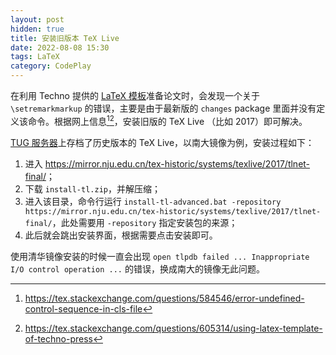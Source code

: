 ```yaml
---
layout: post
hidden: true
title: 安装旧版本 TeX Live
date: 2022-08-08 15:30
tags: LaTeX
category: CodePlay
---
```


在利用 Techno 提供的 [LaTeX 模板](http://www.techno-press.org/papers/)准备论文时，会发现一个关于 `\setremarkmarkup` 的错误，主要是由于最新版的 `changes` package 里面并没有定义该命令。根据网上信息[^1][^2]，安装旧版的 TeX Live （比如 2017）即可解决。

[TUG 服务器](https://tug.org/historic/)上存档了历史版本的 TeX Live，以南大镜像为例，安装过程如下：

1. 进入 <https://mirror.nju.edu.cn/tex-historic/systems/texlive/2017/tlnet-final/>；
2. 下载 `install-tl.zip`，并解压缩；
3. 进入该目录，命令行运行 `install-tl-advanced.bat -repository https://mirror.nju.edu.cn/tex-historic/systems/texlive/2017/tlnet-final/`，此处需要用 `-repository` 指定安装包的来源；
4. 此后就会跳出安装界面，根据需要点击安装即可。

使用清华镜像安装的时候一直会出现 `open tlpdb failed ... Inappropriate I/O control operation ...` 的错误，换成南大的镜像无此问题。

[^1]: <https://tex.stackexchange.com/questions/584546/error-undefined-control-sequence-in-cls-file>
[^2]: <https://tex.stackexchange.com/questions/605314/using-latex-template-of-techno-press>